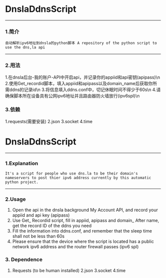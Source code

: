 # DnslaDdnsScript
---
### 1.简介
	自动解析ipv6地址到dnsla的python脚本 A repository of the python script to use the dns,la api
---
### 2.用法
1.在dnsla后台-我的账户-API中开启api，并记录你的appiid和api密钥(apipass)\n
2.使用Get_recordid脚本，填入appiid和apipass以及domain_name后获取你所需ddns的记录id\n
3.将信息填入ddns.conf中，切记休眠时间不得少于60s\n
4.请确保脚本所在设备具有公网ipv6地址并且路由器防火墙放行(ipv6spl)\n
### 3.依赖
1.requests(需要安装)
2.json
3.socket
4.time

# DnslaDdnsScript
---
### 1.Explanation
	It's a script for people who use dns.la to be their domain's nameservers to post thier ipv6 address currently by this automatic python project.
---
### 2.Usage
1. Open the api in the dnsla background My Account API, and record your appiid and api key (apipass)
2. Use Get_ Recordid script, fill in appiid, apipass and domain_ After name, get the record ID of the ddns you need
3. Fill the information into ddns.conf, and remember that the sleep time shall not be less than 60s
4. Please ensure that the device where the script is located has a public network ipv6 address and the router firewall passes (ipv6 spl)
### 3. Dependence
1. Requests (to be human installed)
2.json
3.socket
4.time
